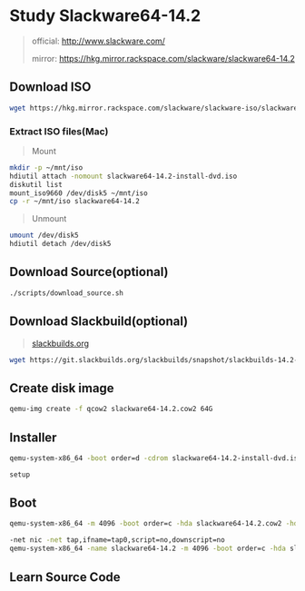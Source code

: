 # Study Slackware64-14.2
> official: <http://www.slackware.com/>
>
> mirror: <https://hkg.mirror.rackspace.com/slackware/slackware64-14.2>

## Download ISO
```sh
wget https://hkg.mirror.rackspace.com/slackware/slackware-iso/slackware64-14.2-iso/slackware64-14.2-install-dvd.iso
```
### Extract ISO files(Mac)
> Mount
```sh
mkdir -p ~/mnt/iso
hdiutil attach -nomount slackware64-14.2-install-dvd.iso
diskutil list
mount_iso9660 /dev/disk5 ~/mnt/iso
cp -r ~/mnt/iso slackware64-14.2
```
> Unmount
```sh
umount /dev/disk5
hdiutil detach /dev/disk5
```

## Download Source(optional)
```sh
./scripts/download_source.sh
```

## Download Slackbuild(optional)
> [slackbuilds.org](http://slackbuilds.org/)
```sh
wget https://git.slackbuilds.org/slackbuilds/snapshot/slackbuilds-14.2-20181020.1.tar.gz
```

## Create disk image
```sh
qemu-img create -f qcow2 slackware64-14.2.cow2 64G
```

## Installer
```sh
qemu-system-x86_64 -boot order=d -cdrom slackware64-14.2-install-dvd.iso -hda slackware64-14.2.cow2 -m 1024

setup
```

## Boot
```sh
qemu-system-x86_64 -m 4096 -boot order=c -hda slackware64-14.2.cow2 -hdb fat:rw:tmp/release
```
```sh
-net nic -net tap,ifname=tap0,script=no,downscript=no
qemu-system-x86_64 -name slackware64-14.2 -m 4096 -boot order=c -hda slackware64-14.2.cow2 -hdb fat:rw:tmp/release -M accel=hvf -vga std -netdev user,id=n1,ipv6=off -device e1000,netdev=n1,mac=52:54:98:76:54:32
```
## Learn Source Code
